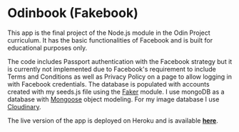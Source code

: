 # Odinbook (Fakebook)

This app is the final project of the Node.js module in the Odin Project curriculum. It has the basic functionalities of Facebook and is built for educational purposes only.

The code includes Passport authentication with the Facebook strategy but it is currently not implemented due to Facebook's requirement to include Terms and Conditions as well as Privacy Policy on a page to allow logging in with Facebook credentials.
The database is populated with accounts created with my seeds.js file using the [Faker](https://www.npmjs.com/package/faker) module.
I use mongoDB as a database with [Mongoose](https://mongoosejs.com/) object modeling. For my image database I use [Cloudinary](cloudinary.com).

The live version of the app is deployed on Heroku and is available **[here](https://odinbook-kikupiku.herokuapp.com/)**.
